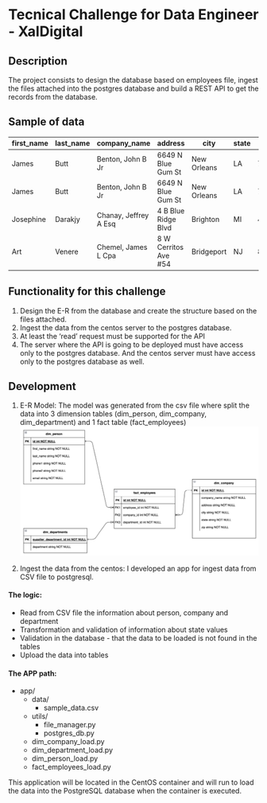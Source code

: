 # Tecnical Challenge for Data Engineer - XalDigital

## Description
The project consists to design the database based on employees file, ingest the files attached into the postgres database and build a REST API to get the records from the database.

## Sample of data
| first_name | last_name | company_name | address | city | state | zip | phone1 | phone2 | email | department |
|--------|------|------|--------|------|------|--------|------|------|--------|------|
| James | Butt | Benton, John B Jr | 6649 N Blue Gum St | New Orleans | LA | 70116 | 504-621-8927 | 504-845-1427 | jbutt@gmail.com | Sales |
| James | Butt | Benton, John B Jr | 6649 N Blue Gum St | New Orleans | LA | 70116 | 504-621-8927 | 504-845-1427 | jbutt@gmail.com | Marketing |
| Josephine | Darakjy | Chanay, Jeffrey A Esq | 4 B Blue Ridge Blvd | Brighton | MI | 48116 | 810-292-9388 | 810-374-9840 | josephine_darakjy@darakjy.org | Human Resources
| Art | Venere | Chemel, James L Cpa | 8 W Cerritos Ave #54 | Bridgeport | NJ | 8014 | 856-636-8749 | 856-264-4130 | art@venere.org | Purchasing |

## Functionality for this challenge

1. Design the E-R from the database and create the structure based on the files attached. 
2. Ingest the data from the centos server to the postgres database. 
3. At least the ‘read’ request must be supported for the API 
4. The server where the API is going to be deployed must have access only to the postgres database. And the centos server must have access only to the postgres database as well.

## Development
1. E-R Model: The model was generated from the csv file where split the data into 3 dimension tables (dim_person, dim_company, dim_department) and 1 fact table (fact_employees)  
![Modelo Entidad-Relación de Employees](Documentation/diagrama_er_employees.png)  

2. Ingest the data from the centos: I developed an app for ingest data from CSV file to postgresql.  

#### The logic:
- Read from CSV file the information about person, company and department
- Transformation and validation of information about state values
- Validation in the database - that the data to be loaded is not found in the tables
- Upload the data into tables

#### The APP path:  
- app/
  - data/
    - sample_data.csv
  - utils/
    - file_manager.py
    - postgres_db.py
  - dim_company_load.py
  - dim_department_load.py
  - dim_person_load.py
  - fact_employees_load.py

This application will be located in the CentOS container and will run to load the data into the PostgreSQL database when the container is executed.